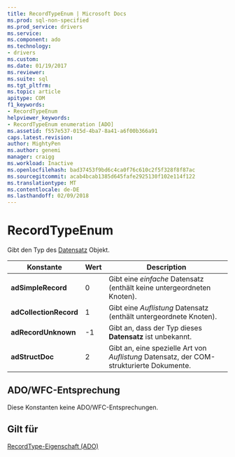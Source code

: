 ```yaml
---
title: RecordTypeEnum | Microsoft Docs
ms.prod: sql-non-specified
ms.prod_service: drivers
ms.service: 
ms.component: ado
ms.technology:
- drivers
ms.custom: 
ms.date: 01/19/2017
ms.reviewer: 
ms.suite: sql
ms.tgt_pltfrm: 
ms.topic: article
apitype: COM
f1_keywords:
- RecordTypeEnum
helpviewer_keywords:
- RecordTypeEnum enumeration [ADO]
ms.assetid: f557e537-015d-4ba7-8a41-a6f00b366a91
caps.latest.revision: 
author: MightyPen
ms.author: genemi
manager: craigg
ms.workload: Inactive
ms.openlocfilehash: bad37453f9bd6c4ca0f76c610c2f5f328f8f87ac
ms.sourcegitcommit: acab4bcab1385d645fafe2925130f102e114f122
ms.translationtype: MT
ms.contentlocale: de-DE
ms.lasthandoff: 02/09/2018
---
```

# <a name="recordtypeenum"></a>RecordTypeEnum
Gibt den Typ des [Datensatz](../../../ado/reference/ado-api/record-object-ado.md) Objekt.  
  
|Konstante|Wert|Description|  
|--------------|-----------|-----------------|  
|**adSimpleRecord**|0|Gibt eine *einfache* Datensatz (enthält keine untergeordneten Knoten).|  
|**adCollectionRecord**|1|Gibt eine *Auflistung* Datensatz (enthält untergeordnete Knoten).|  
|**adRecordUnknown**|-1|Gibt an, dass der Typ dieses **Datensatz** ist unbekannt.|  
|**adStructDoc**|2|Gibt an, eine spezielle Art von *Auflistung* Datensatz, der COM-strukturierte Dokumente.|  
  
## <a name="adowfc-equivalent"></a>ADO/WFC-Entsprechung  
 Diese Konstanten keine ADO/WFC-Entsprechungen.  
  
## <a name="applies-to"></a>Gilt für  
 [RecordType-Eigenschaft (ADO)](../../../ado/reference/ado-api/recordtype-property-ado.md)
